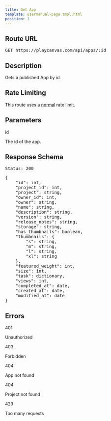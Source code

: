 ```yaml
---
title: Get App
template: usermanual-page.tmpl.html
position: 1
---
```


## Route URL

<pre class="api">
GET https://playcanvas.com/api/apps/:id
</pre>

## Description

Gets a published App by id.

## Rate Limiting

This route uses a [normal][1] rate limit.

## Parameters

<div class="params">
<div class="parameter"><span class="param">id</span><p>The id of the app.</p></div>
</div>

## Response Schema

<pre class="api">
Status: 200
</pre>

<pre class="api">
{
    "id": int,
    "project_id": int,
    "project": string,
    "owner_id": int,
    "owner": string,
    "name": string,
    "description": string,
    "version": string,
    "release_notes": string,
    "storage": string,
    "has_thumbnails": boolean,
    "thumbnails": {
        "s": string,
        "m": string,
        "l": string,
        "xl": string
    },
    "featured_weight": int,
    "size": int,
    "task": dictionary,
    "views": int,
    "completed_at": date,
    "created_at": date,
    "modified_at": date
}
</pre>

## Errors

<div class="params">
<div class="parameter"><span class="param">401</span><p>Unauthorized</p></div>
<div class="parameter"><span class="param">403</span><p>Forbidden</p></div>
<div class="parameter"><span class="param">404</span><p>App not found</p></div>
<div class="parameter"><span class="param">404</span><p>Project not found</p></div>
<div class="parameter"><span class="param">429</span><p>Too many requests</p></div>
</div>

[1]: /user-manual/api#rate-limiting